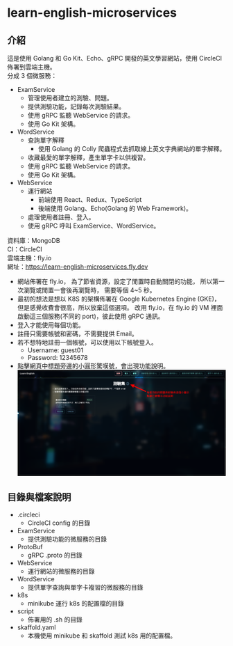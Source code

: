 # learn-english-microservices

## 介紹

這是使用 Golang 和 Go Kit、Echo、gRPC 開發的英文學習網站，使用 CircleCI 佈署到雲端主機。\
分成 3 個微服務：

- ExamService
  - 管理使用者建立的測驗、問題。
  - 提供測驗功能，記錄每次測驗結果。
  - 使用 gRPC 監聽 WebService 的請求。
  - 使用 Go Kit 架構。
- WordService
  - 查詢單字解釋
    - 使用 Golang 的 Colly 爬蟲程式去抓取線上英文字典網站的單字解釋。
  - 收藏最愛的單字解釋，產生單字卡以供複習。
  - 使用 gRPC 監聽 WebService 的請求。
  - 使用 Go Kit 架構。
- WebService
  - 運行網站
    - 前端使用 React、Redux、TypeScript
    - 後端使用 Golang、Echo(Golang 的 Web Framework)。
  - 處理使用者註冊、登入。
  - 使用 gRPC 呼叫 ExamService、WordService。

資料庫：MongoDB\
CI：CircleCI\
雲端主機：fly.io\
網址：https://learn-english-microservices.fly.dev

- 網站佈署在 fly.io，
  為了節省資源，設定了閒置時自動關閉的功能，
  所以第一次瀏覽或閒置一會後再瀏覽時，
  需要等個 4~5 秒。
- 最初的想法是想以 K8S 的架構佈署在 Google Kubernetes Engine (GKE)，但是感覺收費會很高，所以放棄這個選項。
  改用 fly.io，在 fly.io 的 VM 裡面啟動這三個服務(不同的 port)，彼此使用 gRPC 通訊。
- 登入才能使用每個功能。
- 註冊只需要帳號和密碼，不需要提供 Email。
- 若不想特地註冊一個帳號，可以使用以下帳號登入。
  - Username: guest01
  - Password: 12345678
- 點擊網頁中標題旁邊的小圓形驚嘆號，會出現功能說明。
  ![Alt text](image/home.png?raw=true "Home")

## 目錄與檔案說明

- .circleci
  - CircleCI config 的目錄
- ExamService
  - 提供測驗功能的微服務的目錄
- ProtoBuf
  - gRPC .proto 的目錄
- WebService
  - 運行網站的微服務的目錄
- WordService
  - 提供單字查詢與單字卡複習的微服務的目錄
- k8s
  - minikube 運行 k8s 的配置檔的目錄
- script
  - 佈署用的 .sh 的目錄
- skaffold.yaml
  - 本機使用 minikube 和 skaffold 測試 k8s 用的配置檔。
